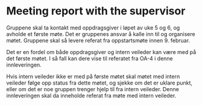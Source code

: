 # Meeting report with the supervisor
Gruppene skal ta kontakt med oppdragsgiver i løpet av uke 5 og 6, og avholde et første møte. Det er gruppenes ansvar å kalle inn til og organisere møtet. Gruppene skal så levere referat fra oppstartsmøte innen 9. februar.

Det er en fordel om både oppdragsgiver og intern veileder kan være med på det første møtet. I så fall kan dere vise til referatet fra OA-4 i denne innleveringen.

Hvis intern veileder ikke er med på første møtet skal møtet med intern veileder følge opp status fra dette møtet, og sjekke om det er uklare punkt, eller om det er noe gruppen trenger hjelp til fra intern veileder. Denne innleveringen skal da inneholde referat fra møte med intern veileder.
